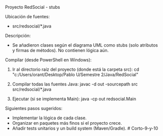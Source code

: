 Proyecto RedSocial - stubs

Ubicación de fuentes:
- src/redsocial/*.java

Descripción:
- Se añadieron clases según el diagrama UML como stubs (solo atributos y firmas de métodos). No contienen lógica aún.

Compilar (desde PowerShell en Windows):

1) Ir al directorio raíz del proyecto (donde está la carpeta src):
   cd "c:/Users/orant/Desktop/Pablo U/Semestre 2/Java/RedSocial"

2) Compilar todas las fuentes Java:
   javac -d out -sourcepath src src/redsocial/*.java

3) Ejecutar (si se implementa Main):
   java -cp out redsocial.Main

Siguientes pasos sugeridos:
- Implementar la lógica de cada clase.
- Organizar en paquetes más finos si el proyecto crece.
- Añadir tests unitarios y un build system (Maven/Gradle).
#   C o r t o - 9 - y - 1 0  
 